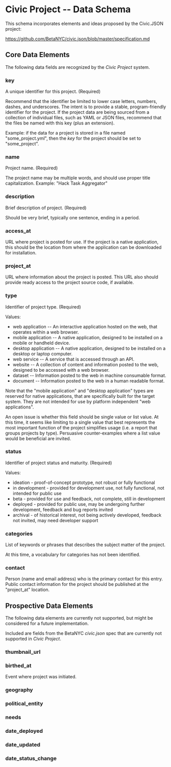 # Civic Project -- Data Schema

This schema incorporates elements and ideas
proposed by the Civic.JSON project:

https://github.com/BetaNYC/civic.json/blob/master/specification.md

## Core Data Elements

The following data fields are recognized by the _Civic_ _Project_ system.

### key

A unique identifier for this project. (Required)

Recommend that the identifier be limited to lower case letters,
numbers, dashes, and underscores. The intent is to provide a stable,
program-friendly identifier for the project.  If the project data are
being sourced from a collection of individual files, such as YAML or
JSON files, recommend that the files be named with this key (plus an
extension).

Example: if the data for a project is stored in a file named
"some_project.yml", then the _key_ for the project should be set
to "some_project".


### name

Project name. (Required)

The project name may be multiple words, and should use proper title
capitalization. Example: "Hack Task Aggregator"


### description

Brief description of project. (Required)

Should be very brief, typically one sentence, ending in a period.


### access_at

URL where project is posted for use. If the project is a native application,
this should be the location from where the application can be downloaded
for installation.


### project_at

URL where information about the project is posted. This URL also should
provide ready access to the project source code, if available.


### type

Identifier of project type. (Required)

Values:
* web application -- An interactive application hosted on the web,
  that operates within a web browser.
* mobile application -- A native application, designed to be installed on
  a mobile or handheld device.
* desktop application -- A native application, designed to be installed on
  a desktop or laptop computer.
* web service -- A service that is accessed through an API.
* website -- A collection of content and information posted to the web,
  designed to be accessed with a web browser.
* dataset -- Information posted to the web in machine consumable format.
* document -- Information posted to the web in a human readable format.

Note that the "mobile application" and "desktop application" types are
reserved for native applications, that are specifically built for the
target system. They are not intended for use by platform independent
"web applications".

An open issue is whether this field should be single value or list value.
At this time, it seems like limiting to a single value that best represents
the most important function of the project simplifies usage (i.e. a report
that groups projects by type). Persuasive counter-examples where a list
value would be beneficial are invited.


### status

Identifier of project status and maturity. (Required)

Values:
* ideation - proof-of-concept prototype, not robust or fully functional
* in development - provided for development use, not fully functional,
  not intended for public use
* beta - provided for use and feedback, not complete, still in development
* deployed - provided for public use, may be undergoing further
  development, feedback and bug reports invited
* archival - of historical interest, not being actively developed,
  feedback not invited, may need developer support


### categories

List of keywords or phrases that describes the subject matter of the project.

At this time, a vocabulary for categories has not been identified.


### contact

Person (name and email address) who is the primary contact for this entry.
Public contact information for the project should be published at the
"project_at" location.


## Prospective Data Elements

The following data elements are currently not supported, but might be
considered for a future implementation.

Included are fields from the BetaNYC _civic.json_ spec that are currently
not supported in _Civic_ _Project_.

### thumbnail_url

### birthed_at

Event where project was initiated.

### geography

### political_entity

### needs

### date_deployed

### date_updated

### date_status_change

